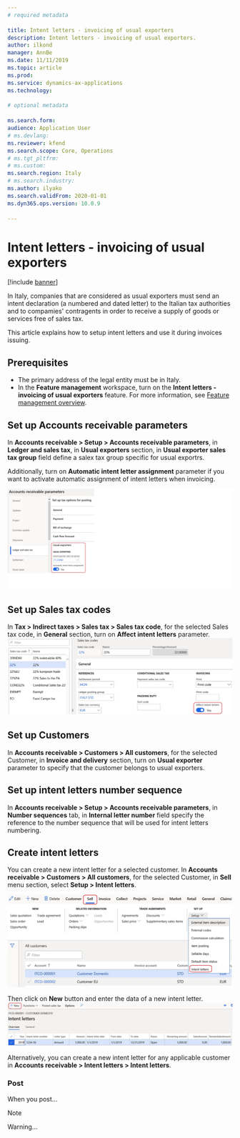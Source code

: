 ```yaml
---
# required metadata

title: Intent letters - invoicing of usual exporters
description: Intent letters - invoicing of usual exporters.
author: ilkond
manager: AnnBe
ms.date: 11/11/2019
ms.topic: article
ms.prod: 
ms.service: dynamics-ax-applications
ms.technology: 

# optional metadata

ms.search.form: 
audience: Application User
# ms.devlang: 
ms.reviewer: kfend
ms.search.scope: Core, Operations
# ms.tgt_pltfrm: 
# ms.custom: 
ms.search.region: Italy
# ms.search.industry: 
ms.author: ilyako
ms.search.validFrom: 2020-01-01
ms.dyn365.ops.version: 10.0.9

---
```


# Intent letters - invoicing of usual exporters

[!include [banner](../includes/banner.md)]

In Italy, companies that are considered as usual exporters must send an intent declaration (a numbered and dated letter) to the Italian tax authorities and to compamies' contragents in order to receive a supply of goods or services free of sales tax. 

This article explains how to setup intent letters and use it during invoices issuing.
 

## Prerequisites

- The primary address of the legal entity must be in Italy.
- In the **Feature management** workspace, turn on the **Intent letters - invoicing of usual exporters** feature. For more information, see [Feature management overview](../../fin-and-ops/get-started/feature-management/feature-management-overview.md).

## Set up Accounts receivable parameters
In **Accounts receivable > Setup > Accounts receivable parameters**, in **Ledger and sales tax**, in **Usual exporters** section, in **Usual exporter sales tax group** field define a salex tax group specific for usual exportrs.

Additionally, turn on **Automatic intent letter assignment** parameter if you want to activate automatic assignment of intent letters when invoicing.

![Set up AR parameters](media/emea-ita-exil-intent-AR-parm.jpg)
## Set up Sales tax codes
In **Tax > Indirect taxes > Sales tax > Sales tax code**, for the selected Sales tax code, in **General** section, turn on **Affect intent letters** parameter.
![Set up Sales tax code](media/emea-ita-exil-intent-tax-setup.jpg)

## Set up Customers
In **Accounts receivable > Customers > All customers**, for the selected Customer, in **Invoice and delivery** section, turn on **Usual exporter** parameter to specify that the customer belongs to usual exporters.

## Set up intent letters number sequence
In **Accounts receivable > Setup > Accounts receivable parameters**, in **Number sequences** tab, in **Internal letter number** field specify the reference to the number sequence that will be used for intent letters numbering.

## Create intent letters
You can create a new intent letter for a selected customer. In **Accounts receivable > Customers > All customers**, for the selected Customer, in **Sell** menu section, select **Setup > Intent letters**.

![Intent letter](media/emea-ita-exil-intent-new-cust.jpg)

Then click on **New** button and enter the data of a new intent letter.
![New intent letter](media/emea-ita-exil-intent-new-cust2.jpg)

Alternatively, you can create a new intent letter for any applicable customer in **Accounts receivable > Intent letters > Intent letters**.

### Post

When you post...

> [!NOTE]
> Warning...
